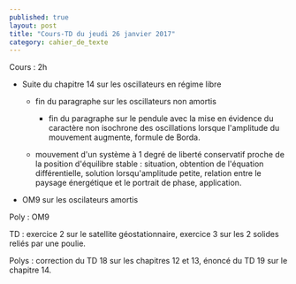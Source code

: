 ```yaml
---
published: true
layout: post
title: "Cours-TD du jeudi 26 janvier 2017"
category: cahier_de_texte
---
```

Cours : 2h

- Suite du chapitre 14 sur les oscillateurs en régime libre

  - fin du paragraphe sur les oscillateurs non amortis

     - fin du paragraphe sur le pendule avec la mise en évidence du caractère non isochrone des oscillations lorsque l'amplitude du mouvement augmente, formule de Borda.

  - mouvement d'un système à 1 degré de liberté conservatif proche de la position d'équilibre stable : situation, obtention de l'équation différentielle, solution lorsqu'amplitude petite, relation entre le paysage énergétique et le portrait de phase, application.

- OM9 sur les oscilateurs amortis

Poly : OM9

TD : exercice 2 sur le satellite géostationnaire, exercice 3 sur les 2 solides reliés par une poulie.

Polys : correction du TD 18 sur les chapitres 12 et 13, énoncé du TD 19 sur le chapitre 14.
